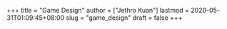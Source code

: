 +++
title = "Game Design"
author = ["Jethro Kuan"]
lastmod = 2020-05-31T01:09:45+08:00
slug = "game_design"
draft = false
+++

